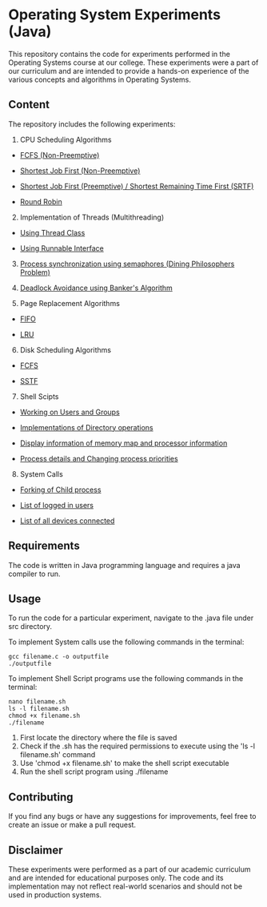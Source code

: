 # Operating System Experiments (Java)

This repository contains the code for experiments performed in the Operating Systems course at our college. These experiments were a part of our curriculum and are intended to provide a hands-on experience of the various concepts and algorithms in Operating Systems.

## Content

The repository includes the following experiments:

1. CPU Scheduling Algorithms 
* [FCFS (Non-Preemptive)](https://github.com/Navin-Morajkar/Java/blob/master/FCFS/src/fcfs/FCFS.java)
+ [Shortest Job First (Non-Preemptive)](https://github.com/Navin-Morajkar/Java/blob/master/NPSJF/src/npsjf/NPSJF.java)
- [Shortest Job First (Preemptive) / Shortest Remaining Time First (SRTF)](https://github.com/Navin-Morajkar/Java/blob/master/SJF/src/sjf/SJF.java)
* [Round Robin](https://github.com/Navin-Morajkar/Java/blob/master/RoundRobin/src/roundrobin/RoundRobin.java)

2. Implementation of Threads (Multithreading)
* [Using Thread Class](https://github.com/Navin-Morajkar/Java/blob/master/ThreadClass/src/threadclass/ThreadClass.java)
+ [Using Runnable Interface](https://github.com/Navin-Morajkar/Java/blob/master/MultiThreading/src/multithreading/MultiThreading.java)

3. [Process synchronization using semaphores (Dining Philosophers Problem)](https://github.com/Navin-Morajkar/Java/blob/master/DiningPhilosophers/src/diningphilosophers/DiningPhilosophers.java)

4. [Deadlock Avoidance using Banker's Algorithm](https://github.com/Navin-Morajkar/Java/blob/master/BankersAlgorithm/src/bankersalgorithm/BankersAlgorithm.java)

5. Page Replacement Algorithms 
- [FIFO](https://github.com/Navin-Morajkar/Java/blob/master/PageReplacement_FIFO/src/pagereplacement_fifo/PageReplacement_FIFO.java)
* [LRU](https://github.com/Navin-Morajkar/Java/blob/master/PageReplacement_LRU/src/pagereplacement_lru/PageReplacement_LRU.java)

6. Disk Scheduling Algorithms
+ [FCFS]([https://github.com/Navin-Morajkar/Java/blob/master/System%20Calls/forkingChild.c](https://github.com/Navin-Morajkar/Java/blob/master/DiskScheduling_FCFS/src/diskscheduling_fcfs/DiskScheduling_FCFS.java))
- [SSTF](https://github.com/Navin-Morajkar/Java/blob/master/DiskScheduling_SSTF/src/diskscheduling_sstf/DiskScheduling_SSTF.java)

7. Shell Scipts
- [Working on Users and Groups](https://github.com/Navin-Morajkar/Java/blob/master/Shell%20Scripts/usersGroups.sh)
+ [Implementations of Directory operations](https://github.com/Navin-Morajkar/Java/blob/master/Shell%20Scripts/directoryOperations.sh)
* [Display information of memory map and processor information](https://github.com/Navin-Morajkar/Java/blob/master/Shell%20Scripts/memoryMap.sh)
- [Process details and Changing process priorities](https://github.com/Navin-Morajkar/Java/blob/master/Shell%20Scripts/processDetails.sh)

8. System Calls
- [Forking of Child process](https://github.com/Navin-Morajkar/Java/blob/master/System%20Calls/forkingChild.c)
+ [List of logged in users](https://github.com/Navin-Morajkar/Java/blob/master/System%20Calls/AllLoggedInUsers.c)
- [List of all devices connected](https://github.com/Navin-Morajkar/Java/blob/master/System%20Calls/AllDevicesConnected.c)

## Requirements

The code is written in Java programming language and requires a java compiler to run.

## Usage

To run the code for a particular experiment, navigate to the .java file under src directory.

To implement System calls use the following commands in the terminal:
```
gcc filename.c -o outputfile
./outputfile
```

To implement Shell Script programs use the following commands in the terminal:
```
nano filename.sh
ls -l filename.sh
chmod +x filename.sh
./filename
```

1. First locate the directory where the file is saved
2. Check if the .sh has the required permissions to execute using the 'ls -l filename.sh' command
3. Use 'chmod +x filename.sh' to make the shell script executable 
4. Run the shell script program using ./filename

## Contributing

If you find any bugs or have any suggestions for improvements, feel free to create an issue or make a pull request.

## Disclaimer

These experiments were performed as a part of our academic curriculum and are intended for educational purposes only. The code and its implementation may not reflect real-world scenarios and should not be used in production systems.
